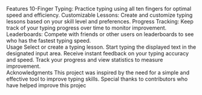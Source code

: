Features
  10-Finger Typing: Practice typing using all ten fingers for optimal speed and efficiency.
  Customizable Lessons: Create and customize typing lessons based on your skill level and preferences.
  Progress Tracking: Keep track of your typing progress over time to monitor improvement.
  Leaderboards: Compete with friends or other users on leaderboards to see who has the fastest typing speed.<br>
Usage
  Select or create a typing lesson.
  Start typing the displayed text in the designated input area.
  Receive instant feedback on your typing accuracy and speed.
  Track your progress and view statistics to measure improvement.<br>
Acknowledgments
  This project was inspired by the need for a simple and effective tool to improve typing skills.
  Special thanks to contributors who have helped improve this projec

